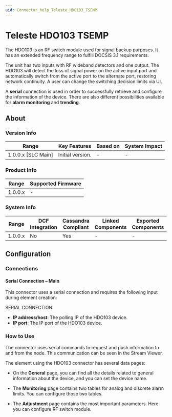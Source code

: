 ```yaml
---
uid: Connector_help_Teleste_HDO103_TSEMP
---
```


# Teleste HDO103 TSEMP

The HDO103 is an RF switch module used for signal backup purposes. It has an extended frequency range to fulfill DOCSIS 3.1 requirements.

The unit has two inputs with RF wideband detectors and one output. The HDO103 will detect the loss of signal power on the active input port and automatically switch from the active port to the alternate port, restoring network continuity. A user can change the switching decision limits via UI.

A **serial** connection is used in order to successfully retrieve and configure the information of the device. There are also different possibilities available for **alarm monitoring** and **trending**.

## About

### Version Info

| Range              | Key Features      | Based on | System Impact |
|--------------------|-------------------|----------|---------------|
| 1.0.0.x [SLC Main] | Initial version.  | -        | -             |

### Product Info

| Range   | Supported Firmware |
|---------|--------------------|
| 1.0.0.x | -                  |

### System Info

| Range   | DCF Integration | Cassandra Compliant | Linked Components | Exported Components |
|---------|-----------------|---------------------|-------------------|---------------------|
| 1.0.0.x | No              | Yes                 | -                 | -                   |

## Configuration

### Connections

#### Serial Connection – Main

This connector uses a serial connection and requires the following input during element creation:

SERIAL CONNECTION:

- **IP address/host**: The polling IP of the HDO103 device.
- **IP port**: The IP port of the HDO103 device.

### How to Use

The connector uses serial commands to request and push information to and from the node. This communication can be seen in the Stream Viewer.

The element using the HDO103 connector has several data pages:

- On the **General** page, you can find all the details related to general information about the device, and you can set the device name.

- The **Monitoring** page contains two tables for analog and discrete alarm limits. You can configure those two tables.

- The **Adjustment** page contains the most important parameters. Here you can configure RF switch module.
